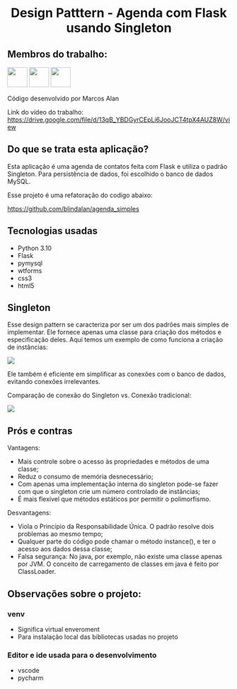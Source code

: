 <h1 align="center"> Design Patttern - Agenda com Flask usando Singleton</h1>

## Membros do trabalho:
<div>
<img src="https://github.com/blindalan.png" width="45" height="45" style="max-width: 100%;">
<img src="https://github.com/emiliodeoliveira.png" width="45" height="45" style="max-width: 100%;">
<img src="https://github.com/marlonlupa.png" width="45" height="45" style="max-width: 100%;">
</div>

Código desenvolvido por Marcos Alan

Link do vídeo do trabalho: https://drive.google.com/file/d/13qB_YBDGyrCEpLi6JooJCT4tpX4AUZ8W/view

## Do que se trata esta aplicação?

Esta aplicação é uma agenda de contatos feita com Flask e utiliza o padrão Singleton. Para persistência de dados, foi escolhido o banco de dados MySQL. 

Esse projeto é uma refatoração do codigo abaixo:

https://github.com/blindalan/agenda_simples

## Tecnologias usadas

- Python 3.10
- Flask
- pymysql
- wtforms
- css3
- html5

## Singleton

Esse design pattern se caracteriza por ser um dos padrões mais simples de implementar. Ele fornece apenas uma classe para criação dos métodos e especificação deles. Aqui temos um exemplo de como funciona a criação de instâncias:

<img src="https://miro.medium.com/max/1028/1*WXXQZp1glrQxLqrQ_TDN7Q.png" style="max-width: 100%;">

Ele também é eficiente em simplificar as conexões com o banco de dados, evitando conexões irrelevantes.

Comparação de conexão do Singleton vs. Conexão tradicional:

<img src="https://phpenthusiast.com/theme/assets/images/blog/the-singleton-pattern-explained.png" style="max-width: 100%;">

## Prós e contras

Vantagens:
- Mais controle sobre o acesso às propriedades e métodos de uma classe;
- Reduz o consumo de memória desnecessário;
- Com apenas uma implementação interna do singleton pode-se fazer com que o singleton crie um número controlado de instâncias;
- É mais flexível que métodos estáticos por permitir o polimorfismo.

Desvantagens:
- Viola o Princípio da Responsabilidade Única. O padrão resolve dois problemas ao mesmo tempo;
- Qualquer parte do código pode chamar o método instance(), e ter o acesso aos dados dessa classe; 
- Falsa segurança: No java, por exemplo, não existe uma classe apenas por JVM. O conceito de carregamento de classes em java é feito por ClassLoader.

## Observações sobre o projeto:

### venv
- Significa virtual enveroment
- Para instalação local das bibliotecas usadas no projeto


### Editor e ide usada para o desenvolvimento
- vscode
- pycharm
